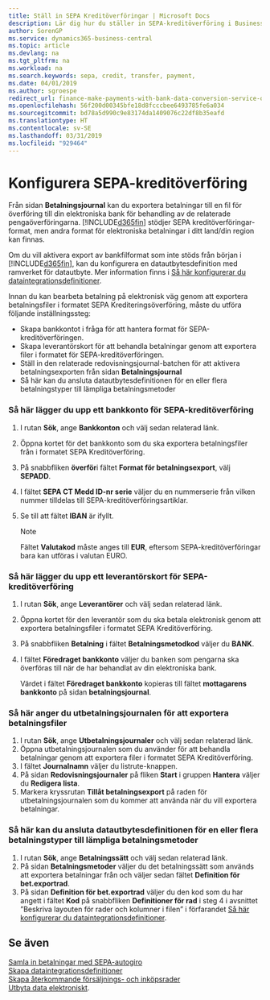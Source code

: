 ```yaml
---
title: Ställ in SEPA Kreditöverföringar | Microsoft Docs
description: Lär dig hur du ställer in SEPA-kreditöverföring i Business Central.
author: SorenGP
ms.service: dynamics365-business-central
ms.topic: article
ms.devlang: na
ms.tgt_pltfrm: na
ms.workload: na
ms.search.keywords: sepa, credit, transfer, payment,
ms.date: 04/01/2019
ms.author: sgroespe
redirect_url: finance-make-payments-with-bank-data-conversion-service-or-sepa-credit-transfer
ms.openlocfilehash: 56f200d00345bfe18d8fcccbee6493785fe6a034
ms.sourcegitcommit: bd78a5d990c9e83174da1409076c22df8b35eafd
ms.translationtype: HT
ms.contentlocale: sv-SE
ms.lasthandoff: 03/31/2019
ms.locfileid: "929464"
---
```

# <a name="set-up-sepa-credit-transfer"></a>Konfigurera SEPA-kreditöverföring
Från sidan **Betalningsjournal** kan du exportera betalningar till en fil för överföring till din elektroniska bank för behandling av de relaterade pengaöverföringarna. [!INCLUDE[d365fin](includes/d365fin_md.md)] stödjer SEPA kreditöverföringar-format, men andra format för elektroniska betalningar i ditt land/din region kan finnas.  

Om du vill aktivera export av bankfilformat som inte stöds från början i [!INCLUDE[d365fin](includes/d365fin_md.md)], kan du konfigurera en datautbytesdefinition med ramverket för datautbyte. Mer information finns i [Så här konfigurerar du dataintegrationsdefinitioner](across-how-to-set-up-data-exchange-definitions.md).  

Innan du kan bearbeta betalning på elektronisk väg genom att exportera betalningsfiler i formatet SEPA Krediteringsöverföring, måste du utföra följande inställningssteg:  

* Skapa bankkontot i fråga för att hantera format för SEPA-kreditöverföringen.  
* Skapa leverantörskort för att behandla betalningar genom att exportera filer i formatet för SEPA-kreditöverföringen.  
* Ställ in den relaterade redovisningsjournal-batchen för att aktivera betalningsexporten från sidan **Betalningsjournal**  
* Så här kan du ansluta datautbytesdefinitionen för en eller flera betalningstyper till lämpliga betalningsmetoder  

### <a name="to-set-up-a-bank-account-for-sepa-credit-transfer"></a>Så här lägger du upp ett bankkonto för SEPA-kreditöverföring  
1. I rutan **Sök**, ange **Bankkonton** och välj sedan relaterad länk.  
2. Öppna kortet för det bankkonto som du ska exportera betalningsfiler från i formatet SEPA Kreditöverföring.  
3. På snabbfliken **överför**i fältet **Format för betalningsexport**, välj **SEPADD**.  
4. I fältet **SEPA CT Medd ID-nr serie** väljer du en nummerserie från vilken nummer tilldelas till SEPA-kreditöverföringsartiklar.  
5. Se till att fältet **IBAN** är ifyllt.  

    > [!NOTE]  
    >  Fältet **Valutakod** måste anges till **EUR**, eftersom SEPA-kreditöverföringar bara kan utföras i valutan EURO.  

### <a name="to-set-up-a-vendor-card-for-sepa-credit-transfer"></a>Så här lägger du upp ett leverantörskort för SEPA-kreditöverföring  
1. I rutan **Sök**, ange **Leverantörer** och välj sedan relaterad länk.  
2. Öppna kortet för den leverantör som du ska betala elektronisk genom att exportera betalningsfiler i formatet SEPA Kreditöverföring.  
3. På snabbfliken **Betalning** i fältet **Betalningsmetodkod** väljer du **BANK**.  
4. I fältet **Föredraget bankkonto** väljer du banken som pengarna ska överföras till när de har behandlat av din elektroniska bank.  

     Värdet i fältet **Föredraget bankkonto** kopieras till fältet **mottagarens bankkonto** på sidan **betalningsjournal**.  

### <a name="to-set-the-payment-journal-up-to-export-payment-files"></a>Så här anger du utbetalningsjournalen för att exportera betalningsfiler  
1. I rutan **Sök**, ange **Utbetalningsjournaler** och välj sedan relaterad länk.  
2. Öppna utbetalningsjournalen som du använder för att behandla betalningar genom att exportera filer i formatet SEPA Kreditöverföring.  
3. I fältet **Journalnamn** väljer du listrute\-knappen.  
4. På sidan **Redovisningsjournaler** på fliken **Start** i gruppen **Hantera** väljer du **Redigera lista**.  
5. Markera kryssrutan **Tillåt betalningsexport** på raden för utbetalningsjournalen som du kommer att använda när du vill exportera betalningar.  

### <a name="to-connect-the-data-exchange-definition-for-one-or-more-payment-types-with-the-relevant-payment-method-or-methods"></a>Så här kan du ansluta datautbytesdefinitionen för en eller flera betalningstyper till lämpliga betalningsmetoder  
1. I rutan **Sök**, ange **Betalningssätt** och välj sedan relaterad länk.  
2. På sidan **Betalningsmetoder** väljer du det betalningssätt som används att exportera betalningar från och väljer sedan fältet **Definition för bet.exportrad**.  
3. På sidan **Definition för bet.exportrad** väljer du den kod som du har angett i fältet **Kod** på snabbfliken **Definitioner för rad** i steg 4 i avsnittet ”Beskriva layouten för rader och kolumner i filen” i förfarandet [Så här konfigurerar du dataintegrationsdefinitioner](across-how-to-set-up-data-exchange-definitions.md).  

## <a name="see-also"></a>Se även  
[Samla in betalningar med SEPA-autogiro](finance-collect-payments-with-sepa-direct-debit.md)  
[Skapa dataintegrationsdefinitioner](across-how-to-set-up-data-exchange-definitions.md)  
[Skapa återkommande försäljnings- och inköpsrader](sales-how-work-standard-lines.md)  
[Utbyta data elektroniskt](across-data-exchange.md).  
